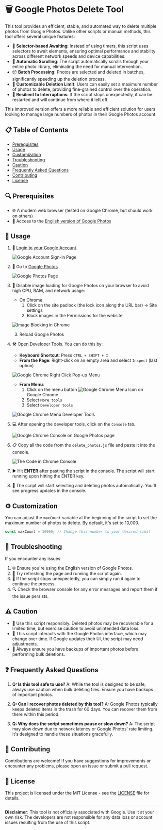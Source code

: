 # 🗑️ Google Photos Delete Tool

This tool provides an efficient, stable, and automated way to delete multiple photos from Google Photos. Unlike other scripts or manual methods, this tool offers several unique features:

- 🎯 **Selector-based Awaiting**: Instead of using timers, this script uses selectors to await elements, ensuring optimal performance and stability across different network speeds and device capabilities.
- 🔄 **Automatic Scrolling**: The script automatically scrolls through your entire photo library, eliminating the need for manual intervention.
- 📦 **Batch Processing**: Photos are selected and deleted in batches, significantly speeding up the deletion process.
- 🔢 **Customizable Deletion Limit**: Users can easily set a maximum number of photos to delete, providing fine-grained control over the operation.
- 💪 **Resilient to Interruptions**: If the script stops unexpectedly, it can be restarted and will continue from where it left off.

This improved version offers a more reliable and efficient solution for users looking to manage large numbers of photos in their Google Photos account.

## 📋 Table of Contents

- [Prerequisites](#prerequisites)
- [Usage](#usage)
- [Customization](#customization)
- [Troubleshooting](#troubleshooting)
- [Caution](#caution)
- [Frequently Asked Questions](#frequently-asked-questions)
- [Contributing](#contributing)
- [License](#license)

## 🔍 Prerequisites

- 🌐 A modern web browser (tested on Google Chrome, but should work on others)
- 🔑 Access to the [English version of Google Photos](https://photos.google.com/?hl=en)

## 🚀 Usage

1. 🔐 [Login to your Google Account](https://accounts.google.com/ServiceLogin).

   ![Google Account Sign-in Page](images/google-signin-page.jpg)

2. 📸 Go to [Google Photos](https://photos.google.com/?hl=en)

   ![Google Photos Page](images/google-photos-page.jpg)

3. 🚫 Disable image loading for Google Photos on your browser to avoid high CPU, RAM, and network usage:

   - On Chrome:
     1. Click on the site padlock (the lock icon along the URL bar) -> Site settings
     2. Block images in the Permissions for the website

   ![Image Blocking in Chrome](images/image_block.png)

   3. Reload Google Photos

4. 🛠️ Open Developer Tools. You can do this by:

   - **Keyboard Shortcut**: Press `CTRL + SHIFT + I`
   - **From the Page**: Right-click on an empty area and select `Inspect` (last option)

   ![Google Chrome Right Click Pop-up Menu](images/chrome-popup-menu.jpg)

   - **From Menu**: 
     1. Click on the menu button ![Google Chrome Menu Icon](images/chrome-menu-icon.jpg) on Google Chrome
     2. Select `More tools`
     3. Select `Developer tools`

   ![Google Chrome Menu Developer Tools](images/chrome-menu-popup.jpg)

5. 💻 After opening the developer tools, click on the `Console` tab.

   ![Google Chrome Console on Google Photos page](images/chrome-console.jpg)

6. 📋 Copy all the code from the `delete_photos.js` file and paste it into the console.

   ![The Code in Chrome Console](images/code-in-console.jpg)

7. ▶️ Hit **ENTER** after pasting the script in the console. The script will start running upon hitting the ENTER key.

8. 🚀 The script will start selecting and deleting photos automatically. You'll see progress updates in the console.

## ⚙️ Customization

You can adjust the `maxCount` variable at the beginning of the script to set the maximum number of photos to delete. By default, it's set to 10,000.

```javascript
const maxCount = 10000; // Change this number to your desired limit
```

## 🔧 Troubleshooting

If you encounter any issues:

1. 🌐 Ensure you're using the English version of Google Photos.
2. 🔄 Try refreshing the page and running the script again.
3. 🔁 If the script stops unexpectedly, you can simply run it again to continue the process.
4. 🔍 Check the browser console for any error messages and report them if the issue persists.

## ⚠️ Caution

- 🛑 Use this script responsibly. Deleted photos may be recoverable for a limited time, but exercise caution to avoid unintended data loss.
- 🔄 This script interacts with the Google Photos interface, which may change over time. If Google updates their UI, the script may need adjustments.
- 💾 Always ensure you have backups of important photos before performing bulk deletions.

## ❓ Frequently Asked Questions

1. **Q: Is this tool safe to use?**
   A: While the tool is designed to be safe, always use caution when bulk deleting files. Ensure you have backups of important photos.

2. **Q:  Can I recover photos deleted by this tool?**
   A: Google Photos typically keeps deleted items in the trash for 60 days. You can recover them from there within this period.

3. **Q: Why does the script sometimes pause or slow down?**
   A: The script may slow down due to network latency or Google Photos' rate limiting. It's designed to handle these situations gracefully.

## 🤝 Contributing

Contributions are welcome! If you have suggestions for improvements or encounter any problems, please open an issue or submit a pull request.

## 📄 License

This project is licensed under the MIT License - see the [LICENSE](LICENSE) file for details.

---

**Disclaimer:** This tool is not officially associated with Google. Use it at your own risk. The developers are not responsible for any data loss or account issues resulting from the use of this script.
